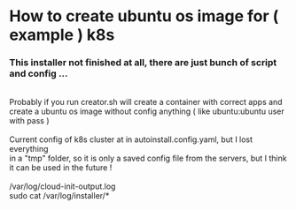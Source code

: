 # How to create ubuntu os image for ( example ) k8s

### This installer not finished at all, there are just bunch of script and config ...
<br>
Probably if you run creator.sh will create a container with correct apps and create a ubuntu os image without config anything ( like ubuntu:ubuntu user with pass )
<br>
<br>
Current config of k8s cluster at in autoinstall.config.yaml, but I lost everything <br>
in a "tmp" folder, so it is only a saved config file from the servers, but I think it can be used in the future !
<br>
<br>
/var/log/cloud-init-output.log
<br>
sudo cat /var/log/installer/*